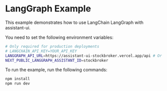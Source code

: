 # LangGraph Example

This example demonstrates how to use LangChain LangGraph with assistant-ui.

You need to set the following environment variables:

```bash
# Only required for production deployments
# LANGCHAIN_API_KEY=YOUR_API_KEY
LANGGRAPH_API_URL=https://assistant-ui-stockbroker.vercel.app/api # Or your production URL
NEXT_PUBLIC_LANGGRAPH_ASSISTANT_ID=stockbroker
```

To run the example, run the following commands:

```sh
npm install
npm run dev
```
